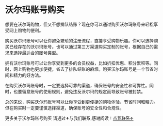 # 沃尔玛账号购买

想要在沃尔玛购物，但又不想排队结账？现在你可以通过购买沃尔玛账号来轻松享受网上购物的便利。

购买沃尔玛账号可以让你避免繁琐的注册流程，直接享受购物乐趣。你可以选择购买已经存在的沃尔玛账号，也可以通过第三方渠道购买定制的账号，根据自己的需求来选择最适合的账号类型。

拥有沃尔玛账号可以让你享受到更多的会员权益，比如折扣优惠、积分累积等。同时，网上购物也更加便捷，省去了排队结账的麻烦。购买沃尔玛账号是一个节省时间和精力的好方法。

在购买沃尔玛账号时，一定要选择可靠的渠道，确保账号的安全性和可靠性。同时，也要留意账号的使用规则，避免违反沃尔玛的规定而导致账号被封禁。

总的来说，购买沃尔玛账号可以让你享受到更便捷的购物体验，节省时间和精力。但在购买时一定要谨慎选择渠道，确保账号的安全性和合规性。

更多关于沃尔玛账号购买 请通过✈与我们联系,感谢阅读！[点我联系✈](https://go.G208.com)